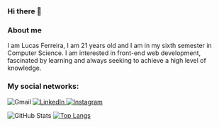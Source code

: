 ### Hi there 👋

<!--
**Outro-Lucas/Outro-Lucas** is a ✨ _special_ ✨ repository because its `README.md` (this file) appears on your GitHub profile.

Here are some ideas to get you started:

- 🔭 I’m currently working on ...
- 🌱 I’m currently learning ...
- 👯 I’m looking to collaborate on ...
- 🤔 I’m looking for help with ...
- 💬 Ask me about ...
- 📫 How to reach me: ...
- 😄 Pronouns: ...
- ⚡ Fun fact: ...
-->
### About me


I am Lucas Ferreira, I am 21 years old and I am in my sixth semester in Computer Science. I am interested in front-end web development, fascinated by learning and always seeking to achieve a high level of knowledge.

### My social networks:
![Gmail](https://img.shields.io/badge/lucasferreirapacoti@gmail.com-D14836?style=for-the-badge&logo=gmail&logoColor=white)
[![LinkedIn](https://img.shields.io/badge/linkedin-%230077B5.svg?style=for-the-badge&logo=linkedin&logoColor=white&link=https://www.linkedin.com/in/luc4s-ferreira/)](https://www.linkedin.com/in/luc4s-ferreira/)[
![Instagram](https://img.shields.io/badge/@outro.lucas-%23E4405F.svg?style=for-the-badge&logo=Instagram&logoColor=white&link=https://www.instagram.com/outro.lucas/?hl=pt-br)](https://www.instagram.com/outro.lucas/?hl=pt-br)

![GitHub Stats](https://github-readme-stats.vercel.app/api?username=Outro-Lucas&theme=radical) [![Top Langs](https://github-readme-stats.vercel.app/api/top-langs/?username=Outro-Lucas&layout=compact)](https://github.com/anuraghazra/github-readme-stats)

